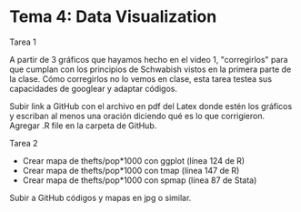 # Tema 4: Data Visualization

Tarea 1

A partir de 3 gráficos que hayamos hecho en el video 1, "corregirlos" para que cumplan con los principios de Schwabish vistos en la primera parte de la clase.
Cómo corregirlos no lo vemos en clase, esta tarea testea sus capacidades de googlear y adaptar códigos.

Subir link a GitHub con el archivo en pdf del Latex donde estén los gráficos y escriban al menos una oración diciendo qué es lo que corrigieron. Agregar .R file en la carpeta de GitHub.

Tarea 2
* Crear mapa de thefts/pop*1000 con ggplot (línea 124 de R)
* Crear mapa de thefts/pop*1000 con tmap (línea 147 de R)
* Crear mapa de thefts/pop*1000 con spmap (línea 87 de Stata)

Subir a GitHub códigos y mapas en jpg o similar.
